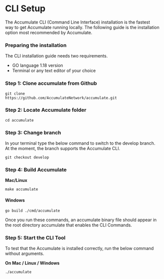 # CLI Setup

The Accumulate CLI (Command Line Interface) installation is the fastest way to get Accumulate running locally. The following guide is the installation option most recommended by Accumulate.&#x20;

### **Preparing the installation**&#x20;

The CLI installation guide needs two requirements.&#x20;

* GO language 1.18 version&#x20;
* Terminal or any text editor of your choice&#x20;

### **Step 1: Clone accumulate from Github**&#x20;

```
git clone 
https://github.com/AccumulateNetwork/accumulate.git
```

### **Step 2: Locate Accumulate folder**

```
cd accumulate
```

### **Step 3: Change branch**&#x20;

In your terminal type the below command to switch to the develop branch. At the moment, the branch supports the Accumulate CLI.&#x20;

```
git checkout develop
```

### **Step 4: Build Accumulate** &#x20;

**Mac/Linux**

```
make accumulate 
```

#### Windows

```
go build ./cmd/accumulate
```

Once you run these commands, an accumulate binary file should appear in the root directory accumulate that enables the CLI Commands.&#x20;

### **Step 5: Start the CLI Tool**&#x20;

To test that the Accumulate is installed correctly, run the below command without arguments.&#x20;

&#x20;

**On Mac / Linux / Windows**

```
./accumulate
```

&#x20;

&#x20;
